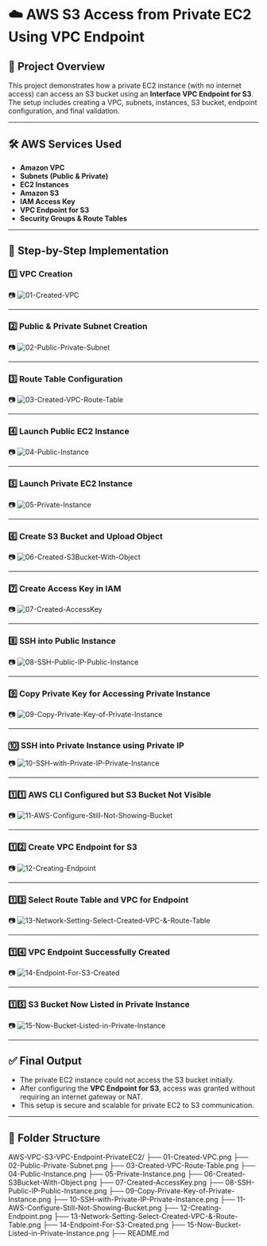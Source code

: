 # ☁️ AWS S3 Access from Private EC2 Using VPC Endpoint

## 📘 Project Overview

This project demonstrates how a private EC2 instance (with no internet access) can access an S3 bucket using an **Interface VPC Endpoint for S3**. The setup includes creating a VPC, subnets, instances, S3 bucket, endpoint configuration, and final validation.

---

## 🛠️ AWS Services Used

- **Amazon VPC**
- **Subnets (Public & Private)**
- **EC2 Instances**
- **Amazon S3**
- **IAM Access Key**
- **VPC Endpoint for S3**
- **Security Groups & Route Tables**

---

## 🧪 Step-by-Step Implementation

### 1️⃣ VPC Creation

📷 ![01-Created-VPC](./01-Created-VPC.png)

---

### 2️⃣ Public & Private Subnet Creation

📷 ![02-Public-Private-Subnet](./02-Public-Private-Subnet.png)

---

### 3️⃣ Route Table Configuration

📷 ![03-Created-VPC-Route-Table](./03-Created-VPC-Route-Table.png)

---

### 4️⃣ Launch Public EC2 Instance

📷 ![04-Public-Instance](./04-Public-Instance.png)

---

### 5️⃣ Launch Private EC2 Instance

📷 ![05-Private-Instance](./05-Private-Instance.png)

---

### 6️⃣ Create S3 Bucket and Upload Object

📷 ![06-Created-S3Bucket-With-Object](./06-Created-S3Bucket-With-Object.png)

---

### 7️⃣ Create Access Key in IAM

📷 ![07-Created-AccessKey](./07-Created-AccessKey.png)

---

### 8️⃣ SSH into Public Instance

📷 ![08-SSH-Public-IP-Public-Instance](./08-SSH-Public-IP-Public-Instance.png)

---

### 9️⃣ Copy Private Key for Accessing Private Instance

📷 ![09-Copy-Private-Key-of-Private-Instance](./09-Copy-PrivateKey-of-Private-Instance.png)

---

### 🔟 SSH into Private Instance using Private IP

📷 ![10-SSH-with-Private-IP-Private-Instance](./10-SSH-with-Private-IP-Private-Instance.png)

---

### 1️⃣1️⃣ AWS CLI Configured but S3 Bucket Not Visible

📷 ![11-AWS-Configure-Still-Not-Showing-Bucket](./11-AWS-Configure-Still-Not-Showing-Bucket.png)

---

### 1️⃣2️⃣ Create VPC Endpoint for S3

📷 ![12-Creating-Endpoint](./12-Creating-Endpoint.png)

---

### 1️⃣3️⃣ Select Route Table and VPC for Endpoint

📷 ![13-Network-Setting-Select-Created-VPC-&-Route-Table](./13-Network-Setting-Select-Created-VPC-&-Route-Table.png)

---

### 1️⃣4️⃣ VPC Endpoint Successfully Created

📷 ![14-Endpoint-For-S3-Created](./14-Endpoint-For-S3-Created.png)

---

### 1️⃣5️⃣ S3 Bucket Now Listed in Private Instance

📷 ![15-Now-Bucket-Listed-in-Private-Instance](./15-Now-Bucket-Listed-in-Private-Instance.png)

---

## ✅ Final Output

- The private EC2 instance could not access the S3 bucket initially.
- After configuring the **VPC Endpoint for S3**, access was granted without requiring an internet gateway or NAT.
- This setup is secure and scalable for private EC2 to S3 communication.

---

## 📂 Folder Structure

AWS-VPC-S3-VPC-Endpoint-PrivateEC2/
├── 01-Created-VPC.png
├── 02-Public-Private-Subnet.png
├── 03-Created-VPC-Route-Table.png
├── 04-Public-Instance.png
├── 05-Private-Instance.png
├── 06-Created-S3Bucket-With-Object.png
├── 07-Created-AccessKey.png
├── 08-SSH-Public-IP-Public-Instance.png
├── 09-Copy-Private-Key-of-Private-Instance.png
├── 10-SSH-with-Private-IP-Private-Instance.png
├── 11-AWS-Configure-Still-Not-Showing-Bucket.png
├── 12-Creating-Endpoint.png
├── 13-Network-Setting-Select-Created-VPC-&-Route-Table.png
├── 14-Endpoint-For-S3-Created.png
├── 15-Now-Bucket-Listed-in-Private-Instance.png
├── README.md
